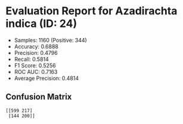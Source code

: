 # Evaluation Report for Azadirachta indica (ID: 24)
- Samples: 1160 (Positive: 344)
- Accuracy: 0.6888
- Precision: 0.4796
- Recall: 0.5814
- F1 Score: 0.5256
- ROC AUC: 0.7163
- Average Precision: 0.4814

## Confusion Matrix
```
[[599 217]
 [144 200]]
```